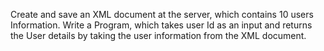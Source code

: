Create and save an XML document at the server, which contains 10 users Information. Write a Program, which takes user Id as an input and returns the User details by taking the user information from the XML document.
